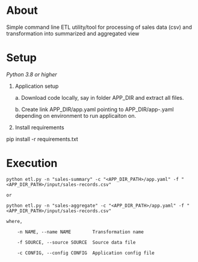 # About
Simple command line ETL utility/tool for processing of sales data (csv) and transformation into summarized and aggregated view


# Setup

_Python 3.8 or higher_

1. Application setup
    
    a.  Download code locally, say in folder APP_DIR and extract all files.
    
    b.  Create link APP_DIR/app.yaml pointing to APP_DIR/app-<env>.yaml depending on environment to run applicaiton on.

2. Install requirements

  pip install -r requirements.txt

# Execution
    
    python etl.py -n "sales-summary" -c "<APP_DIR_PATH>/app.yaml" -f "<APP_DIR_PATH>/input/sales-records.csv"
    
    or
    
    python etl.py -n "sales-aggregate" -c "<APP_DIR_PATH>/app.yaml" -f "<APP_DIR_PATH>/input/sales-records.csv"
    
    where,
    
        -n NAME, --name NAME        Transformation name

        -f SOURCE, --source SOURCE  Source data file

        -c CONFIG, --config CONFIG  Application config file

